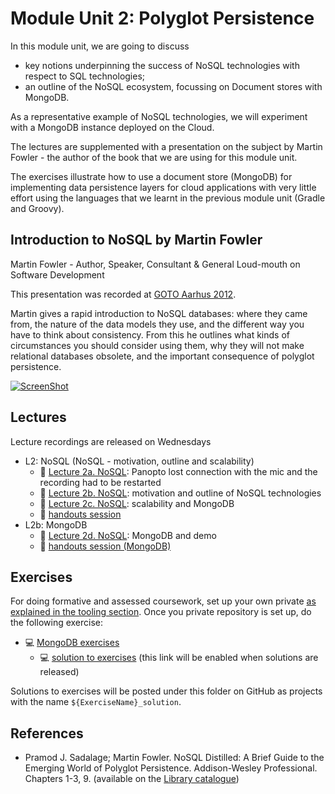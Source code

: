 <link rel='stylesheet' href='web/swiss.css'/>

# Module Unit 2: Polyglot Persistence

In this module unit, we are going to discuss 
* key notions underpinning the success of NoSQL technologies with respect to SQL technologies;
* an outline of the NoSQL ecosystem, focussing on Document stores with MongoDB.

As a representative example of NoSQL technologies, we will experiment with a MongoDB instance deployed on the Cloud.

The lectures are supplemented with a presentation on the subject by Martin Fowler - the author of the book that we are using for this module unit.

The exercises illustrate how to use a document store (MongoDB) for implementing data persistence layers for cloud applications with very little effort using the languages that we learnt in the previous module unit (Gradle and Groovy). 

## Introduction to NoSQL by Martin Fowler

Martin Fowler - Author, Speaker, Consultant & General Loud-mouth on Software Development

This presentation was recorded at [GOTO Aarhus 2012](http://gotocon.com).

Martin gives a rapid introduction to NoSQL databases: where they came from, the nature of the data models they use, and the different way you have to think about consistency. From this he outlines what kinds of circumstances you should consider using them, why they will not make relational databases obsolete, and the important consequence of polyglot persistence.

[![ScreenShot](http://img.youtube.com/vi/qI_g07C_Q5I/0.jpg)](https://youtu.be/qI_g07C_Q5I)


## Lectures

Lecture recordings are released on Wednesdays

* L2: NoSQL (NoSQL - motivation, outline and scalability)
  * :movie_camera: [Lecture 2a. NoSQL](https://leicester.cloud.panopto.eu/Panopto/Pages/Viewer.aspx?id=fa918bdf-3a39-4a50-87fa-ef59a91c4059): Panopto lost connection with the mic and the recording had to be restarted
  * :movie_camera: [Lecture 2b. NoSQL](https://leicester.cloud.panopto.eu/Panopto/Pages/Viewer.aspx?id=c6b908c8-9699-476b-a05c-4a3d33be9c78): motivation and outline of NoSQL technologies
  * :movie_camera: [Lecture 2c. NoSQL](https://leicester.cloud.panopto.eu/Panopto/Pages/Viewer.aspx?id=2c3879bd-a3c2-44b7-a2d3-65e8c39efbd5): scalability and MongoDB
  * :notebook: [handouts session ](./L2a_handouts.pdf)
* L2b: MongoDB
  * :movie_camera: [Lecture 2d. NoSQL](https://leicester.cloud.panopto.eu/Panopto/Pages/Viewer.aspx?id=dc917a33-8efb-4232-af6f-7cc2c780121f): MongoDB and demo 
  * :notebook: [handouts session (MongoDB)](./L2b_handouts.pdf)

## Exercises

For doing formative and assessed coursework, set up your own private [as explained in the tooling section](https://github.com/uol-inf/CO7X17-17-18/blob/master/tooling.md#setting-up-your-github-repository). Once you private repository is set up, do the following exercise:

* :computer: [MongoDB exercises](./mongodb/readme.md)
  * :computer: [solution to exercises](./mongodb_solution) (this link will be enabled when solutions are released)
  
Solutions to exercises will be posted under this folder on GitHub as projects with the name `${ExerciseName}_solution`.
  
## References

* Pramod J. Sadalage; Martin Fowler. NoSQL Distilled: A Brief Guide to the Emerging World of Polyglot Persistence. Addison-Wesley Professional. Chapters 1-3, 9. (available on the [Library catalogue](http://proquest.safaribooksonline.com.ezproxy3.lib.le.ac.uk/book/databases/9780133036138))

